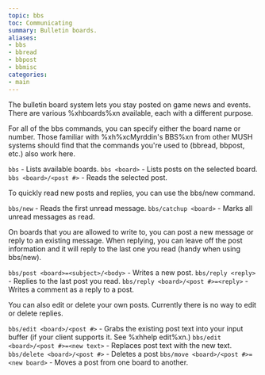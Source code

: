 ```yaml
---
topic: bbs
toc: Communicating
summary: Bulletin boards.
aliases:
- bbs
- bbread
- bbpost
- bbmisc
categories: 
- main
---
```

The bulletin board system lets you stay posted on game news and events.  There are various %xhboards%xn available, each with a different purpose.

For all of the bbs commands, you can specify either the board name or number.  Those familiar with %xh%xcMyrddin's BBS%xn from other MUSH systems should find that the commands you're used to (bbread, bbpost, etc.) also work here.

`bbs` - Lists available boards.
`bbs <board>` - Lists posts on the selected board.
`bbs <board>/<post #>` - Reads the selected post.

To quickly read new posts and replies, you can use the bbs/new command.

`bbs/new` - Reads the first unread message.
`bbs/catchup <board>` - Marks all unread messages as read.

On boards that you are allowed to write to, you can post a new message or reply to an existing message.  When replying, you can leave off the post information and it will reply to the last one you read (handy when using bbs/new).

`bbs/post <board>=<subject>/<body>` - Writes a new post.
`bbs/reply <reply>` - Replies to the last post you read.
`bbs/reply <board>/<post #>=<reply>` - Writes a comment as a reply to a post.

You can also edit or delete your own posts.  Currently there is no way to edit or delete replies.

`bbs/edit <board>/<post #>` - Grabs the existing post text into your input 
       buffer (if your client supports it.  See %xhhelp edit%xn.)
`bbs/edit <board>/<post #>=<new text>` - Replaces post text with the new text.
`bbs/delete <board>/<post #>` - Deletes a post
`bbs/move <board>/<post #>=<new board>` - Moves a post from one board to another.